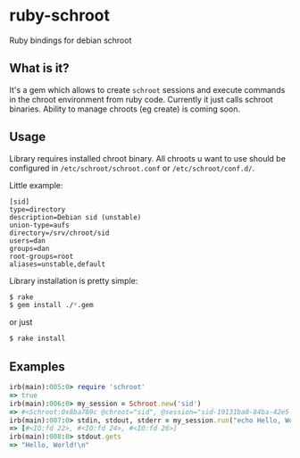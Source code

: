 ruby-schroot
============

Ruby bindings for debian schroot

What is it?
--------
It's a gem which allows to create `schroot` sessions and execute commands in the chroot environment from ruby code.
Currently it just calls schroot binaries.
Ability to manage chroots (eg create) is coming soon.

Usage
-------
Library requires installed chroot binary. All chroots u want to use should be configured in `/etc/schroot/schroot.conf` or `/etc/schroot/conf.d/`.

Little example:

    [sid]
    type=directory
    description=Debian sid (unstable)
    union-type=aufs
    directory=/srv/chroot/sid
    users=dan
    groups=dan
    root-groups=root
    aliases=unstable,default

Library installation is pretty simple:

```bash
$ rake
$ gem install ./*.gem
```
     
or just
```bash
$ rake install
```  
Examples
------
     
```ruby
irb(main):005:0> require 'schroot'
=> true
irb(main):006:0> my_session = Schroot.new('sid')
=> #<Schroot:0x8ba789c @chroot="sid", @session="sid-19131ba0-84ba-42e5-a2fb-d2d375d61750", @location="/var/lib/schroot/mount/sid-19131ba0-84ba-42e5-a2fb-d2d375d61750">
irb(main):007:0> stdin, stdout, stderr = my_session.run("echo Hello, World!")
=> [#<IO:fd 22>, #<IO:fd 24>, #<IO:fd 26>]
irb(main):008:0> stdout.gets
=> "Hello, World!\n"
```
